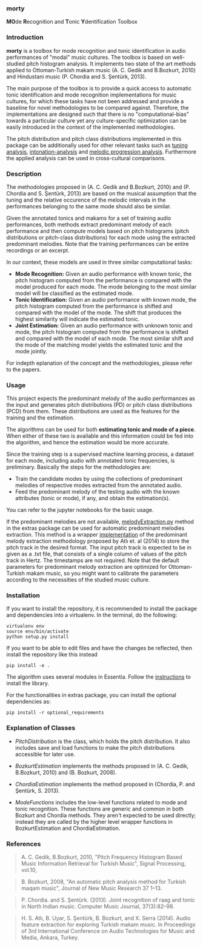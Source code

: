 ### morty
**MO**de **R**ecognition and **T**onic **Y**dentification Toolbox

### Introduction
**morty** is a toolbox for mode recognition and tonic identification in audio performances of "modal" music cultures. The toolbox is based on well-studied pitch histogram analysis. It implements two state of the art methods applied to Ottoman-Turkish makam music (A. C. Gedik and B.Bozkurt, 2010) and Hindustani music (P. Chordia and S. Şentürk, 2013).

The main purpose of the toolbox is to provide a quick access to automatic tonic identification and mode recognition implementations for music cultures, for which these tasks have not been addressed and provide a baseline for novel methodologies to be compared against. Therefore, the implementations are designed such that there is no "computational-bias" towards a particular culture yet any culture-specific optimization can be easily introduced in the context of the implemented methodologies. 

The pitch distribution and pitch class distributions implemented in this package can be additionally used for other relevant tasks such as [tuning analysis](https://github.com/miracatici/notemodel), [intonation-analysis](https://github.com/sertansenturk/alignednotemodel) and [melodic progression analysis](https://github.com/sertansenturk/seyiranalyzer). Furthermore the applied analysis can be used in cross-cultural comparisons.

### Description
The methodologies proposed in (A. C. Gedik and B.Bozkurt, 2010) and (P. Chordia and S. Şentürk, 2013) are based on the musical assumption that the tuning and the relative occurence of the melodic intervals in the performances belonging to the same mode should also be similar. 

Given the annotated tonics and makams for a set of training audio performances, both methods extract predominant melody of each performance and then compute models based on pitch histograms (pitch distributions or pitch-class distributions) for each mode using the extracted predominant melodies. Note that the training performances can be entire recordings or an excerpt. 

In our context, these models are used in three similar computational tasks:
- **Mode Recognition:** Given an audio performance with known tonic, the pitch histogram computed from the performance is compared with the model produced for each mode. The mode belonging to the most similar model will be classified as the estimated mode.
- **Tonic Identification:** Given an audio performance with known mode, the pitch histogram computed from the performance is shifted and compared with the model of the mode. The shift that produces the highest similarity will indicate the estimated tonic.
- **Joint Estimation:** Given an audio performance with unknown tonic and mode, the pitch histogram computed from the performance is shifted and compared with the model of each mode. The most similar shift and the mode of the matching model yields the estimated tonic and the mode jointly.

For indepth eplanation of the concept and the methodologies, please refer to the papers.

### Usage
This project expects the predominant melody of the audio performances as the input and generates pitch distributions (PD) or pitch class distributions (PCD) from them. These distributions are used as the features for the training and the estimation.

The algorithms can be used for both **estimating tonic and mode of a piece**. When either of these two is available and this information could be fed into the algorithm, and hence the estimation would be more accurate.

Since the training step is a supervised machine learning process, a dataset for each mode, including audio with annotated tonic frequencies, is preliminary. Basically the steps for the methodologies are:
* Train the candidate modes by using the collections of predominant melodies of respective modes extracted from the annotated audio.
* Feed the predominant melody of the testing audio with the known attributes (tonic or mode), if any, and obtain the estimation(s).

You can refer to the jupyter notebooks for the basic usage.

If the predominant melodies are not available, [melodyExtraction.py](https://github.com/altugkarakurt/morty/blob/master/extras/melodyExtraction.py) method in the extras package can be used for automatic predominant melodies extraction. This method is a wrapper [implementation](https://github.com/sertansenturk/predominantmelodymakam) of the predominant melody extraction methodology proposed by Atlı et. al (2014) to store the pitch track in the desired format. The input pitch track is expected to be in given as a .txt file, that consists of a single column of values of the pitch track in Hertz. The timestamps are not required. Note that the default parameters for predominant melody extraction are optimized for Ottoman-Turkish makam music, so you might want to calibrate the parameters according to the necessities of the studied music culture.

### Installation

If you want to install the repository, it is recommended to install the package and dependencies into a virtualenv. In the terminal, do the following:

    virtualenv env
    source env/bin/activate
    python setup.py install

If you want to be able to edit files and have the changes be reflected, then
install the repository like this instead

    pip install -e .

The algorithm uses several modules in Essentia. Follow the [instructions](essentia.upf.edu/documentation/installing.html) to install the library.

For the functionalities in extras package, you can install the optional dependencies as:

    pip install -r optional_requirements

### Explanation of Classes
* *PitchDistribution* is the class, which holds the pitch distribution. It also includes save and load functions to make the pitch distributions accessible for later use.

* *BozkurtEstimation* implements the methods proposed in (A. C. Gedik, B.Bozkurt, 2010) and (B. Bozkurt, 2008).

* *ChordiaEstimation* implements the method proposed in (Chordia, P. and Şentürk, S. 2013).

* *ModeFunctions* includes the low-level functions related to mode and tonic recognition. These functions are generic and common in both Bozkurt and Chordia methods. They aren't expected to be used directly; instead they are called by the higher level wrapper functions in BozkurtEstimation and ChordiaEstimation.

### References

> A. C. Gedik, B.Bozkurt, 2010, "Pitch Frequency Histogram Based Music Information Retrieval for Turkish Music", Signal Processing, vol.10,

> B. Bozkurt, 2008, "An automatic pitch analysis method for Turkish maqam music", Journal of New Music Research 37 1–13.

> P. Chordia. and S. Şentürk. (2013). Joint recognition of raag and tonic in North Indian music. Computer Music Journal, 37(3):82–98.

> H. S. Atlı, B. Uyar, S. Şentürk, B. Bozkurt, and X. Serra (2014). Audio feature extraction for exploring Turkish makam music. In Proceedings of 3rd International Conference on Audio Technologies for Music and Media, Ankara, Turkey.
